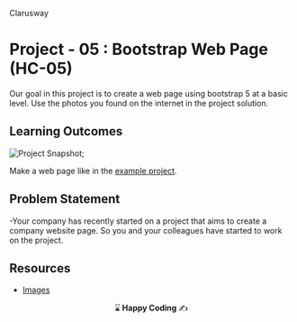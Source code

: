 <p>Clarusway<img align="right"
  src="https://secure.meetupstatic.com/photos/event/3/1/b/9/600_488352729.jpeg"  width="15px"></p>

# Project - 05 : Bootstrap Web Page (HC-05)

Our goal in this project is to create a web page using bootstrap 5 at a basic level.
Use the photos you found on the internet in the project solution.

## Learning Outcomes

![Project Snapshot](./bootstrap.gif);

Make a web page like in the [example project](https://harveycla.github.io/HarveyTech_with_Bootstrap5/).

   
## Problem Statement

-Your company has recently started on a project that aims to create a company website page. So you and your colleagues have started to work on the project.

## Resources

-  [Images](./img/)

<p align="center"> ⌛<strong> Happy Coding </strong> ✍ </p>